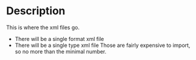 # Description
This is where the xml files go.
- There will be a single format xml file
- There will be a single type xml file
Those are fairly expensive to import, so no more than the minimal number.